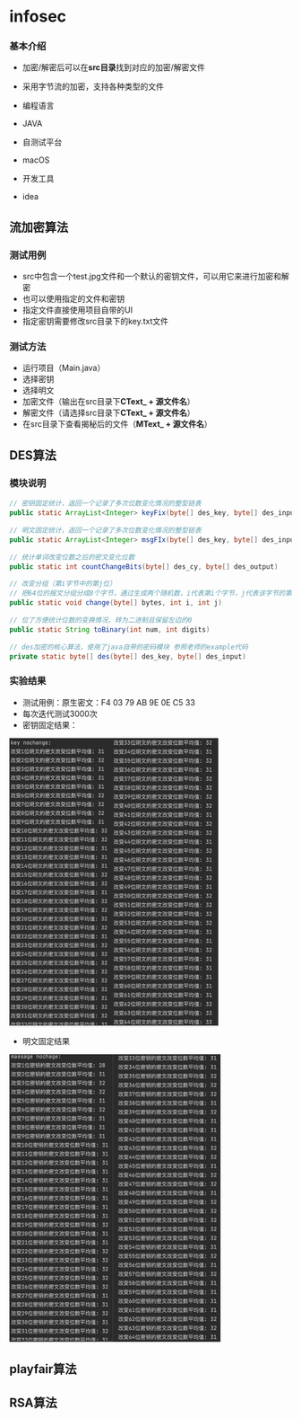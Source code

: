 # infosec

### 基本介绍

* 加密/解密后可以在**src目录**找到对应的加密/解密文件
* 采用字节流的加密，支持各种类型的文件

* 编程语言
* JAVA
* 自测试平台
* macOS
* 开发工具
* idea

## 流加密算法
    

### 测试用例

* src中包含一个test.jpg文件和一个默认的密钥文件，可以用它来进行加密和解密
* 也可以使用指定的文件和密钥
* 指定文件直接使用项目自带的UI
* 指定密钥需要修改src目录下的key.txt文件
  
### 测试方法

* 运行项目（Main.java）
* 选择密钥
* 选择明文
* 加密文件（输出在src目录下**CText_ + 源文件名**）
* 解密文件（请选择src目录下**CText_ + 源文件名**）
* 在src目录下查看揭秘后的文件（**MText_ + 源文件名**）

## DES算法

### 模块说明

```java
// 密钥固定统计，返回一个记录了多次位数变化情况的整型链表
public static ArrayList<Integer> keyFix(byte[] des_key, byte[] des_input)
```

```java
// 明文固定统计，返回一个记录了多次位数变化情况的整型链表
public static ArrayList<Integer> msgFIx(byte[] des_key, byte[] des_input)
```

```java
// 统计单词改变位数之后的密文变化位数
public static int countChangeBits(byte[] des_cy, byte[] des_output)
```

```java
// 改变分组（第i字节中的第j位）
// 把64位的报文分组分成8个字节，通过生成两个随机数，i代表第i个字节，j代表该字节的第j位bit
public static void change(byte[] bytes, int i, int j)
```

```java
// 位了方便统计位数的变换情况，转为二进制且保留左边的0
public static String toBinary(int num, int digits)
```

```java
// des加密的核心算法，使用了java自带的密码模块 参照老师的example代码
private static byte[] des(byte[] des_key, byte[] des_input)
```

### 实验结果

* 测试用例：原生密文：F4 03 79 AB 9E 0E C5 33
* 每次迭代测试3000次
* 密钥固定结果：

<img src="./DES算法/src/image-20211021231215233.png" alt="image-20211021231215233" style="zoom:50%;" /><img src="./DES算法/src/image-20211021231310747.png" alt="image-20211021231310747" style="zoom:50%;" />



* 明文固定结果

<img src="./DES算法/src/image-20211021231432709.png" alt="image-20211021231432709" style="zoom:50%;" /><img src="./DES算法/src/image-20211021231458141.png" alt="image-20211021231458141" style="zoom:50%;" />

## playfair算法
## RSA算法


